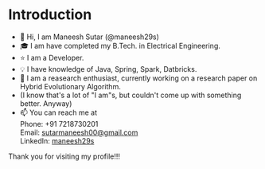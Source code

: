 # Introduction
- 👋 Hi, I am Maneesh Sutar (@maneesh29s) 
- 🎓 I am have completed my B.Tech. in Electrical Engineering. 
- ⭐ I am a Developer.
- 💡 I have knowledge of Java, Spring, Spark, Datbricks.
- 💞️ I am a reasearch enthusiast, currently working on a research paper on Hybrid Evolutionary Algorithm.
- (I know that's a lot of "I am"s, but couldn't come up with something better. Anyway)
- 📫 You can reach me at <br />
      Phone: +91 7218730201 <br />
      Email: sutarmaneesh00@gmail.com <br />
      LinkedIn: [maneesh29s](https://www.linkedin.com/in/maneesh29s) <br />

Thank you for visiting my profile!!! <br />


<!---
maneesh29s/maneesh29s is a ✨ special ✨ repository because its `README.md` (this file) appears on your GitHub profile.
You can click the Preview link to take a look at your changes.
--->
